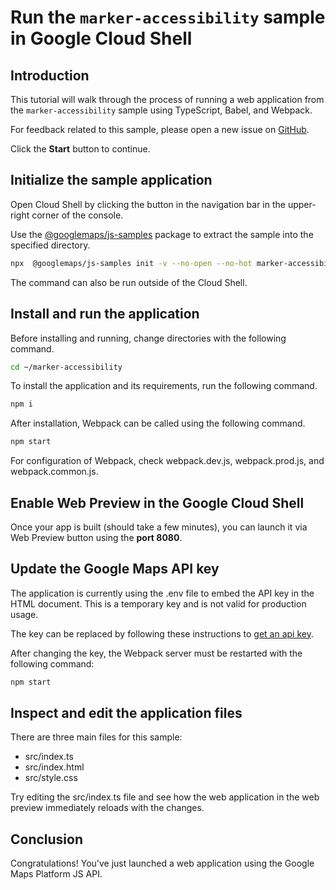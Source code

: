 # Run the `marker-accessibility` sample in Google Cloud Shell

<walkthrough-tutorial-duration duration="10"/>

## Introduction

This tutorial will walk through the process of running a web application from
the `marker-accessibility` sample using TypeScript, Babel, and Webpack.

For feedback related to this sample, please open a new issue on
[GitHub](https://github.com/googlemaps/js-samples/issues).

Click the **Start** button to continue.

## Initialize the sample application

Open Cloud Shell by clicking the
<walkthrough-cloud-shell-icon></walkthrough-cloud-shell-icon> button in the
navigation bar in the upper-right corner of the console.

Use the [@googlemaps/js-samples](https://www.npmjs.com/package/@googlemaps/js-samples) package to
extract the sample into the specified directory.

```bash
npx  @googlemaps/js-samples init -v --no-open --no-hot marker-accessibility ~/marker-accessibility
```

The command can also be run outside of the Cloud Shell.

## Install and run the application

Before installing and running, change directories with the following command.

```bash
cd ~/marker-accessibility
```

To install the application and its requirements, run the following command.

```bash
npm i
```

After installation, Webpack can be called using the following command.

```bash
npm start
```

For configuration of Webpack, check
<walkthrough-editor-open-file filePath="marker-accessibility/webpack.dev.js">webpack.dev.js</walkthrough-editor-open-file>,
<walkthrough-editor-open-file filePath="marker-accessibility/webpack.prod.js">webpack.prod.js</walkthrough-editor-open-file>,
and
<walkthrough-editor-open-file filePath="marker-accessibility/webpack.common.js">webpack.common.js</walkthrough-editor-open-file>.

## Enable Web Preview in the Google Cloud Shell

Once your app is built (should take a few minutes), you can launch it via
<walkthrough-spotlight-pointer target="cloudshell" spotlightId="devshell-web-preview-button">Web
Preview button</walkthrough-spotlight-pointer> using the **port 8080**.

## Update the Google Maps API key

The application is currently using the
<walkthrough-editor-open-file filePath="marker-accessibility/.env">.env</walkthrough-editor-open-file>
file to embed the API key in the HTML document. This is a temporary key and is
not valid for production usage.

The key can be replaced by following these instructions to
[get an api key](https://developers.google.com/maps/documentation/javascript/get-api-key).

After changing the key, the Webpack server must be restarted with the following
command:

```bash
npm start
```

## Inspect and edit the application files

There are three main files for this sample:

*   <walkthrough-editor-open-file filePath="marker-accessibility/src/index.ts">src/index.ts</walkthrough-editor-open-file>
*   <walkthrough-editor-open-file filePath="marker-accessibility/src/index.html">src/index.html</walkthrough-editor-open-file>
*   <walkthrough-editor-open-file filePath="marker-accessibility/src/style.css">src/style.css</walkthrough-editor-open-file>

Try editing the <walkthrough-editor-open-file filePath="marker-accessibility/src/index.ts">src/index.ts</walkthrough-editor-open-file> file and see how the web application in the web preview immediately reloads with the changes.

## Conclusion

<walkthrough-conclusion-trophy></walkthrough-conclusion-trophy>

Congratulations! You've just launched a web application using the Google Maps
Platform JS API.
